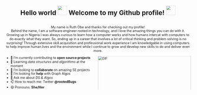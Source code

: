 
<svg fill="none" viewBox="0 0 800 400" width="800" height="400" xmlns="http://www.w3.org/2000/svg">
	<foreignObject width="100%" height="100%">
		<div xmlns="http://www.w3.org/1999/xhtml">
  <div>
    <h1 align="center"> Hello world <img 
        src="https://user-images.githubusercontent.com/18552051/148887049-484d8286-be25-4a6b-b4be-4e1df42b9c21.gif" width="40px" style="max-width: 100%;" 
      /> Welcome to my Github profile! 
      <img 
        src="https://user-images.githubusercontent.com/18552051/148884786-a1f79b38-20a0-4d97-ae9d-a061a242241e.gif" width="40px" style="max-width: 100%;"
      />
    </h1>
  
  <br>
  
  <div align="center" >
    <span>My name is Ruth Obe and thanks for checking out my profile!</span> <br>
    <span>Behind the name, I am a software engineer rooted in technology, and I love the amazing things you can do with it. Growing up in Nigeria I was always curious to learn how a computer works and how humans intercat with computers to do exactly what they want. So, ending up in a career that involves a lot of critical thinking and problem solving is no surprising! Through extensive skill acquisition and professional work experience I am knowledgable in using computers to help improve human lives and the environment while I continue to grow and develop new skills to do and deliver even more.</span>
  </div>
  
  <p><img align="right" height="300" width="400" alt="GIF" src="https://user-images.githubusercontent.com/18552051/148894220-9ab7a138-f272-4c44-bc3a-d4336155a9bb.png" style="max-width: 100%;"></p>

  <ul>
    <li>🔭 I’m currently contributing to <strong>open source projects</strong></li>
    <li>🌱 Learning <i>data structures and algorithms</i> at the moment</li>
    <li>👯 I’m looking to <strong>collaborate</strong> on amazing SE projects</li>
    <li>🤔 I’m looking for <strong>help</strong> with Graph Algos</li>
    <li>💬 Ask me about <i>DS & Algos</i></li>
    <li>📫 How to reach me: Twitter <strong>@rootedBugs</strong></li>
    <li>😄 Pronouns: <strong>She/Her</strong></li>
    <li>⚡ Fun fact: <strong>I'm cool</strong> 😎</li>
  </ul>

<br>
<br> 
<div style="max-width: 100%;">
 <p align="center">
      <img alt="github-readme-stats"
         src="https://github-readme-stats.vercel.app/api?username=rooted1&show_icons=true&theme=merko" 
      />
      <img alt="top_langs" src="https://github-readme-stats.vercel.app/api/top-langs/?username=rooted1&theme=merko" />
 </p>
 
</div>
<div align="center">
      <a href="https://github.com/Rooted1/DS_Tutorial"><img alt="DS_Tutorials"
         src="https://github-readme-stats.vercel.app/api/pin/?username=rooted1&repo=DS_Tutorial" width="400" height="140"
      /><a>
      <a href="https://github.com/Rooted1/squlla-learning-system"><img alt="squlla_learning_system"
         src="https://github-readme-stats.vercel.app/api/pin/?username=rooted1&repo=squlla-learning-system" 
      /><a>
      <a href="https://github.com/Rooted1/WEFly"><img alt="wefly"
         src="https://github-readme-stats.vercel.app/api/pin/?username=rooted1&repo=WEFly" width="400" height="140"
      /><a>
      <a href="https://github.com/Rooted1/SketchUp"><img alt="sketchup"
         src="https://github-readme-stats.vercel.app/api/pin/?username=rooted1&repo=SketchUp" width="400" height="140"
      /><a>
      <a href="https://github.com/Rooted1/BabyFaceBook"><img alt="babyfacebook"
         src="https://github-readme-stats.vercel.app/api/pin/?username=rooted1&repo=BabyFaceBook" width="400" height="140"
      /><a>
      <a href="https://github.com/Rooted1/Project-CineMass"><img alt="project-cinemass"
         src="https://github-readme-stats.vercel.app/api/pin/?username=rooted1&repo=Project-CineMass" width="400" height="140"
      /><a>
 </div>

   
    
</div>
</div>
</foreignObject>
</svg>
